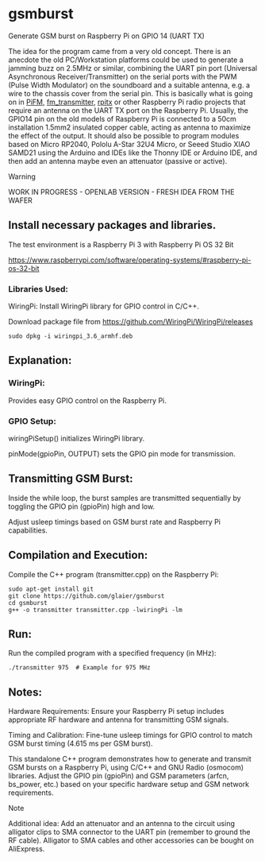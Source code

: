 # gsmburst

Generate GSM burst on Raspberry Pi on GPIO 14 (UART TX)

The idea for the program came from a very old concept. There is an anecdote the old PC/Workstation platforms could be used to generate a jamming buzz on 2.5MHz or similar, combining the UART pin port (Universal Asynchronous Receiver/Transmitter) on the serial ports with the PWM (Pulse Width Modulator) on the soundboard and a suitable antenna, e.g. a wire to the chassis cover from the serial pin. This is basically what is going on in [PiFM](https://github.com/rm-hull/pifm), [fm_transmitter](https://github.com/markondej/fm_transmitter/), [rpitx](https://github.com/F5OEO/rpitx) or other Raspberry Pi radio projects that require an antenna on the UART TX port on the Raspberry Pi. Usually, the GPIO14 pin on the old models of Raspberry Pi is connected to a 50cm installation 1.5mm2 insulated copper cable, acting as antenna to maximize the effect of the output. It should also be possible to program modules based on Micro RP2040, Pololu A-Star 32U4 Micro, or Seeed Studio XIAO SAMD21 using the Arduino and IDEs like the Thonny IDE or Arduino IDE, and then add an antenna maybe even an attenuator (passive or active). 

> [!WARNING]
> WORK IN PROGRESS - OPENLAB VERSION - FRESH IDEA FROM THE WAFER

## Install necessary packages and libraries. 

The test environment is a Raspberry Pi 3 with Raspberry Pi OS 32 Bit

https://www.raspberrypi.com/software/operating-systems/#raspberry-pi-os-32-bit

### Libraries Used:

WiringPi: Install WiringPi library for GPIO control in C/C++.

Download package file from https://github.com/WiringPi/WiringPi/releases

```
sudo dpkg -i wiringpi_3.6_armhf.deb
```

## Explanation:

### WiringPi: 
Provides easy GPIO control on the Raspberry Pi.

### GPIO Setup:
wiringPiSetup() initializes WiringPi library.

pinMode(gpioPin, OUTPUT) sets the GPIO pin mode for transmission.




## Transmitting GSM Burst:

Inside the while loop, the burst samples are transmitted sequentially by toggling the GPIO pin (gpioPin) high and low.

Adjust usleep timings based on GSM burst rate and Raspberry Pi capabilities.


## Compilation and Execution:

Compile the C++ program (transmitter.cpp) on the Raspberry Pi:

```
sudo apt-get install git
git clone https://github.com/glaier/gsmburst
cd gsmburst
g++ -o transmitter transmitter.cpp -lwiringPi -lm
```

## Run:

Run the compiled program with a specified frequency (in MHz):

```
./transmitter 975  # Example for 975 MHz
```

## Notes:

Hardware Requirements: Ensure your Raspberry Pi setup includes appropriate RF hardware and antenna for transmitting GSM signals.

Timing and Calibration: Fine-tune usleep timings for GPIO control to match GSM burst timing (4.615 ms per GSM burst).

This standalone C++ program demonstrates how to generate and transmit GSM bursts on a Raspberry Pi, using C/C++ and GNU Radio (osmocom) libraries. Adjust the GPIO pin (gpioPin) and GSM parameters (arfcn, bs_power, etc.) based on your specific hardware setup and GSM network requirements.

>[!NOTE]
>Additional idea: Add an attenuator and an antenna to the circuit using alligator clips to SMA connector to the UART pin (remember to ground the RF cable). Alligator to SMA cables and other accessories can be bought on AliExpress. 
